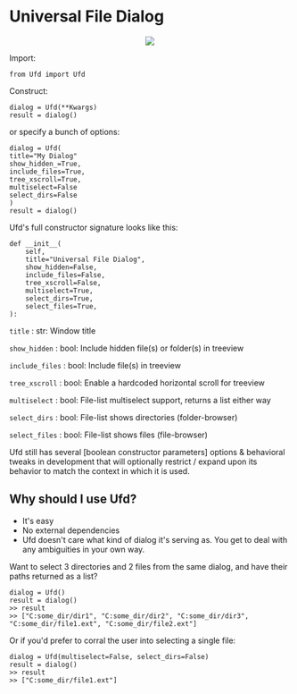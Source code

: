 # Universal File Dialog

<p align="center">
	<img src="https://i.imgur.com/yzIXiTs.png">
</p>

Import:

`from Ufd import Ufd`

Construct:
```
dialog = Ufd(**Kwargs)
result = dialog()
```

or specify a bunch of options:

```
dialog = Ufd(
title="My Dialog"
show_hidden_=True,
include_files=True,
tree_xscroll=True,
multiselect=False
select_dirs=False
)
result = dialog()
```

Ufd's full constructor signature looks like this:

```
def __init__(
    self,
    title="Universal File Dialog",
    show_hidden=False,
    include_files=False,
    tree_xscroll=False,
    multiselect=True,
    select_dirs=True,
    select_files=True,
):
```
`title`             : str: Window title

`show_hidden`       : bool: Include hidden file(s) or folder(s) in treeview

`include_files`     : bool: Include file(s) in treeview

`tree_xscroll`      : bool: Enable a hardcoded horizontal scroll for treeview 

`multiselect`       : bool: File-list multiselect support, returns a list either way

`select_dirs`       : bool: File-list shows directories (folder-browser)

`select_files`      : bool: File-list shows files (file-browser)

Ufd still has several [boolean constructor parameters] options & behavioral tweaks in development that will optionally restrict / expand upon its behavior to match the context in which it is used. 

## Why should I use Ufd?
- It's easy
- No external dependencies
- Ufd doesn't care what kind of dialog it's serving as. You get to deal with any ambiguities in your own way. 

Want to select 3 directories and 2 files from the same dialog, and have their paths returned as a list? 

```
dialog = Ufd()
result = dialog()
>> result
>> ["C:some_dir/dir1", "C:some_dir/dir2", "C:some_dir/dir3", "C:some_dir/file1.ext", "C:some_dir/file2.ext"]
```

Or if you'd prefer to corral the user into selecting a single file:

```
dialog = Ufd(multiselect=False, select_dirs=False)
result = dialog()
>> result
>> ["C:some_dir/file1.ext"]
```
